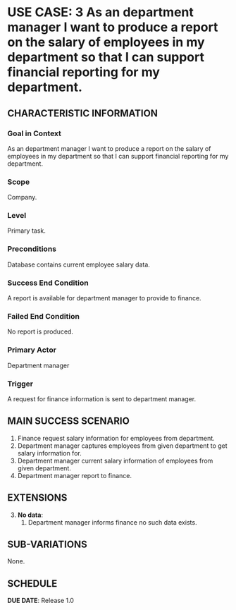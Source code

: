 # USE CASE: 3 As an department manager I want to produce a report on the salary of employees in my department so that I can support financial reporting for my department.

## CHARACTERISTIC INFORMATION

### Goal in Context

As an department manager I want to produce a report on the salary of employees in my department so that I can support financial reporting for my department.
### Scope

Company.

### Level

Primary task.

### Preconditions

Database contains current employee salary data.

### Success End Condition

A report is available for department manager to provide to finance.

### Failed End Condition

No report is produced.

### Primary Actor

Department manager

### Trigger

A request for finance information is sent to department manager.

## MAIN SUCCESS SCENARIO

1. Finance request salary information for employees from department.
2. Department manager  captures employees from given department to get salary information for.
3. Department manager  current salary information of employees from given department.
4. Department manager  report to finance.

## EXTENSIONS

3. **No data**:
    1. Department manager informs finance no such data exists.

## SUB-VARIATIONS

None.

## SCHEDULE

**DUE DATE**: Release 1.0
